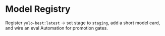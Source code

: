 # Model Registry
Register `yolo-best:latest` → set stage to `staging`, add a short model card, and wire an eval Automation for promotion gates.
